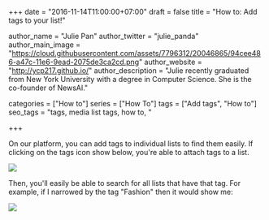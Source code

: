 +++
date = "2016-11-14T11:00:00+07:00"
draft = false
title = "How to: Add tags to your list!"

author_name = "Julie Pan"
author_twitter = "julie_panda"
author_main_image = "https://cloud.githubusercontent.com/assets/7796312/20046865/94cee486-a47c-11e6-9ead-2075de3ca2cd.png"
author_website = "http://ycp217.github.io/"
author_description = "Julie recently graduated from New York University with a degree in Computer Science. She is the co-founder of NewsAI."

categories = ["How to"]
series = ["How To"]
tags = ["Add tags", "How to"]
seo_tags = "tags, media list tags, how to, "

+++

On our platform, you can add tags to individual lists to find them easily. If clicking on the tags icon show below, you're able to attach tags to a list.

![](https://cloud.githubusercontent.com/assets/7796312/20234464/984ad4dc-a849-11e6-8f79-ad525a483ea7.png)

Then, you'll easily be able to search for all lists that have that tag. For example, if I narrowed by the tag "Fashion" then it would show me:

![](https://cloud.githubusercontent.com/assets/7796312/20234445/63165d18-a849-11e6-9373-1f3bfb2dd879.png)
